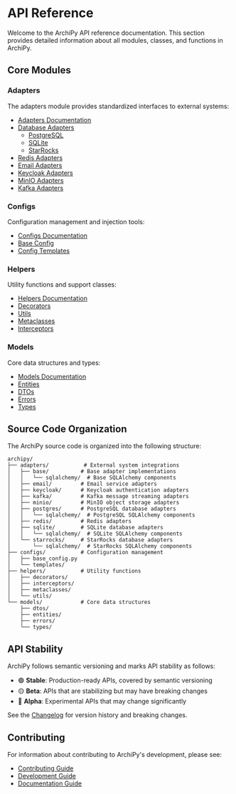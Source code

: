 # API Reference

Welcome to the ArchiPy API reference documentation. This section provides detailed information about all modules,
classes, and functions in ArchiPy.

## Core Modules

### Adapters

The adapters module provides standardized interfaces to external systems:

- [Adapters Documentation](adapters.md)
- [Database Adapters](adapters.md#database-adapters)
    - [PostgreSQL](adapters.md#postgresql)
    - [SQLite](adapters.md#sqlite)
    - [StarRocks](adapters.md#starrocks)
- [Redis Adapters](adapters.md#redis)
- [Email Adapters](adapters.md#email)
- [Keycloak Adapters](adapters.md#keycloak)
- [MinIO Adapters](adapters.md#minio)
- [Kafka Adapters](adapters.md#kafka)

### Configs

Configuration management and injection tools:

- [Configs Documentation](configs.md)
- [Base Config](configs.md#base-config)
- [Config Templates](configs.md#config-templates)

### Helpers

Utility functions and support classes:

- [Helpers Documentation](helpers.md)
- [Decorators](../examples/helpers/decorators.md)
- [Utils](../examples/helpers/utils.md)
- [Metaclasses](../examples/helpers/metaclasses.md)
- [Interceptors](../examples/helpers/interceptors.md)

### Models

Core data structures and types:

- [Models Documentation](models.md)
- [Entities](models.md#entities)
- [DTOs](models.md#dtos-data-transfer-objects)
- [Errors](models.md#errors)
- [Types](models.md#types)

## Source Code Organization

The ArchiPy source code is organized into the following structure:

```
archipy/
├── adapters/           # External system integrations
│   ├── base/          # Base adapter implementations
│   │   └── sqlalchemy/  # Base SQLAlchemy components
│   ├── email/         # Email service adapters
│   ├── keycloak/      # Keycloak authentication adapters
│   ├── kafka/         # Kafka message streaming adapters
│   ├── minio/         # MinIO object storage adapters
│   ├── postgres/      # PostgreSQL database adapters
│   │   └── sqlalchemy/  # PostgreSQL SQLAlchemy components
│   ├── redis/         # Redis adapters
│   ├── sqlite/        # SQLite database adapters
│   │   └── sqlalchemy/  # SQLite SQLAlchemy components
│   └── starrocks/     # StarRocks database adapters
│       └── sqlalchemy/  # StarRocks SQLAlchemy components
├── configs/           # Configuration management
│   ├── base_config.py
│   └── templates/
├── helpers/           # Utility functions
│   ├── decorators/
│   ├── interceptors/
│   ├── metaclasses/
│   └── utils/
└── models/            # Core data structures
    ├── dtos/
    ├── entities/
    ├── errors/
    └── types/
```

## API Stability

ArchiPy follows semantic versioning and marks API stability as follows:

- 🟢 **Stable**: Production-ready APIs, covered by semantic versioning
- 🟡 **Beta**: APIs that are stabilizing but may have breaking changes
- 🔴 **Alpha**: Experimental APIs that may change significantly

See the [Changelog](../changelog.md) for version history and breaking changes.

## Contributing

For information about contributing to ArchiPy's development, please see:

- [Contributing Guide](../contributing.md)
- [Development Guide](../development.md)
- [Documentation Guide](../contributing-docs.md)
